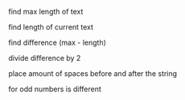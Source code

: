 find max length of text

find length of current text

find difference (max - length)

divide difference by 2

place amount of spaces before and after the string

for odd numbers is different
